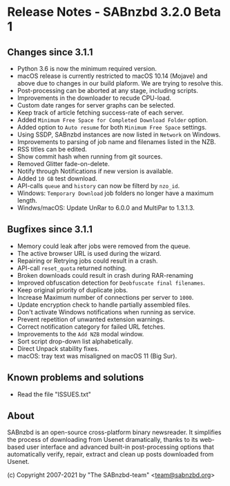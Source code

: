 Release Notes - SABnzbd 3.2.0 Beta 1
=========================================================

## Changes since 3.1.1
- Python 3.6 is now the minimum required version. 
- macOS release is currently restricted to macOS 10.14 (Mojave) and above 
  due to changes in our build plaform. We are trying to resolve this.
- Post-processing can be aborted at any stage, including scripts.
- Improvements in the downloader to recude CPU-load.
- Custom date ranges for server graphs can be selected.
- Keep track of article fetching success-rate of each server.
- Added `Minimum Free Space for Completed Download Folder` option.
- Added option to `Auto resume` for both `Minimum Free Space` settings.
- Using SSDP, SABnzbd instances are now listed in `Network` on Windows.
- Improvements to parsing of job name and filenames listed in the NZB.
- RSS titles can be edited.
- Show commit hash when running from git sources.
- Removed Glitter fade-on-delete.
- Notify through Notifications if new version is available.
- Added `10 GB` test download.
- API-calls `queue` and `history` can now be filterd by `nzo_id`.
- Windows: `Temporary Download` job folders no longer have a maximum length.
- Windws/macOS: Update UnRar to 6.0.0 and MultiPar to 1.3.1.3.

## Bugfixes since 3.1.1
- Memory could leak after jobs were removed from the queue.
- The active browser URL is used during the wizard.
- Repairing or Retrying jobs could result in a crash.  
- API-call `reset_quota` returned nothing.
- Broken downloads could result in crash during RAR-renaming  
- Improved obfuscation detection for `Deobfuscate final filenames`.
- Keep original priority of duplicate jobs.
- Increase Maximum number of connections per server to `1000`.
- Update encryption check to handle partially assembled files.
- Don't activate Windows notifications when running as service.
- Prevent repetition of unwanted extension warnings.
- Correct notification category for failed URL fetches.
- Improvements to the `Add NZB` modal window.
- Sort script drop-down list alphabetically.
- Direct Unpack stability fixes.
- macOS: tray text was misaligned on macOS 11 (Big Sur).

## Known problems and solutions
- Read the file "ISSUES.txt"

## About
  SABnzbd is an open-source cross-platform binary newsreader.
  It simplifies the process of downloading from Usenet dramatically, thanks
  to its web-based user interface and advanced built-in post-processing options
  that automatically verify, repair, extract and clean up posts downloaded
  from Usenet.

  (c) Copyright 2007-2021 by "The SABnzbd-team" \<team@sabnzbd.org\>
